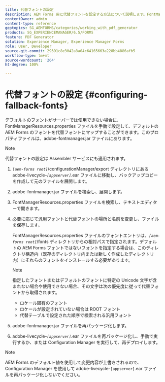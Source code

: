 ```yaml
---
title: 代替フォントの設定
description: AEM Forms 用に代替フォントを設定する方法について説明します。FontManagerResources.properties ファイルを使用して、デフォルトのフォントを代替フォントに手動でマップすることができます。
contentOwner: admin
content-type: reference
geptopics: SG_AEMFORMS/categories/working_with_pdf_generator
products: SG_EXPERIENCEMANAGER/6.5/FORMS
feature: PDF Generator
solution: Experience Manager, Experience Manager Forms
role: User, Developer
source-git-commit: 29391c8e3042a8a04c64165663a228bb4886afb5
workflow-type: tm+mt
source-wordcount: '264'
ht-degree: 100%

---
```


# 代替フォントの設定 {#configuring-fallback-fonts}

デフォルトのフォントがサーバーでは使用できない場合に、FontManagerResources.properties ファイルを手動で設定して、デフォルトの AEM Forms のフォントを代替フォントにマップすることができます。このプロパティファイルは、adobe-fontmanager.jar ファイルにあります。

>[!NOTE]
>
>代替フォントの設定は Assembler サービスにも適用されます。

1. *`[aem-forms root]`*/configurationManager/export ディレクトリにある adobe-livecycle-*`[appserver]`*.ear ファイルに移動し、バックアップコピーを作成して元のファイルを展開します。
1. adobe-fontmanager.jar ファイルを検索し、展開します。
1. FontManagerResources.properties ファイルを検索し、テキストエディターで開きます。
1. 必要に応じて汎用フォントと代替フォントの場所と名前を変更し、ファイルを保存します。

   FontManagerResources.properties ファイルのフォントエントリは、*`[aem-forms root]`*/fonts ディレクトリからの相対パスで指定されます。デフォルトの AEM Forms フォントではないフォントを指定する場合は、このディレクトリ構造内（既存のディレクトリ内または新しく作成したディレクトリ内）にそれらのフォントをインストールする必要があります。

   >[!NOTE]
   >
   >指定したフォントまたはデフォルトのフォントに特定の Unicode 文字が含まれない場合や使用できない場合、その文字は次の優先度に従って代替フォントから取得されます。

   * ロケール固有のフォント
   * ロケールが設定されていない場合は ROOT フォント
   * 代替テーブルで設定された順序で検索される汎用フォント

1. adobe-fontmanager.jar ファイルを再パッケージ化します。
1. adobe-livecycle-*`[appserver]`*.ear ファイルを再パッケージ化し、手動で実行するか、または Configuration Manager を実行して、再デプロイします。

>[!NOTE]
>
>AEM Forms のデフォルト値を使用して変更内容が上書きされるので、Configuration Manager を使用して adobe-livecycle-`[appserver]`.ear ファイルを再パッケージ化しないでください。
